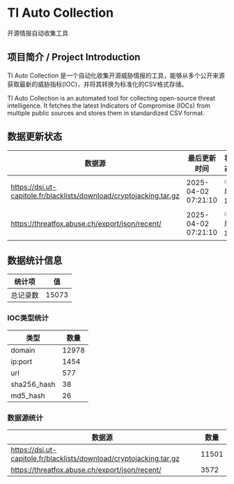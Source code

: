 # TI Auto Collection

 开源情报自动收集工具

## 项目简介 / Project Introduction

TI Auto Collection 是一个自动化收集开源威胁情报的工具，能够从多个公开来源获取最新的威胁指标(IOC)，并将其转换为标准化的CSV格式存储。

TI Auto Collection is an automated tool for collecting open-source threat intelligence. It fetches the latest Indicators of Compromise (IOCs) from multiple public sources and stores them in standardized CSV format.

## 数据更新状态

| 数据源 | 最后更新时间 | 状态 |
|--------|------------|------|
| https://dsi.ut-capitole.fr/blacklists/download/cryptojacking.tar.gz | 2025-04-02 07:21:10 | ✅ 成功 |
| https://threatfox.abuse.ch/export/json/recent/ | 2025-04-02 07:21:10 | ✅ 成功 |







## 数据统计信息

| 统计项 | 值 |
|--------|----|
| 总记录数 | 15073 |

### IOC类型统计

| 类型 | 数量 |
|------|------|
| domain | 12978 |
| ip:port | 1454 |
| url | 577 |
| sha256_hash | 38 |
| md5_hash | 26 |

### 数据源统计

| 数据源 | 数量 |
|--------|------|
| https://dsi.ut-capitole.fr/blacklists/download/cryptojacking.tar.gz | 11501 |
| https://threatfox.abuse.ch/export/json/recent/ | 3572 |
